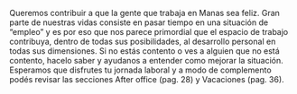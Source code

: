 Queremos contribuir a que la gente que trabaja en Manas sea feliz. Gran parte de nuestras vidas consiste en pasar tiempo en una situación de “empleo” y es por eso que nos parece primordial que el espacio de trabajo contribuya, dentro de todas sus posibilidades, al desarrollo personal en todas sus dimensiones. Si no estás contento o ves a alguien que no está contento, hacelo saber y ayudanos a entender como mejorar la situación. Esperamos que disfrutes tu jornada laboral y a modo de complemento podés revisar las secciones After office (pag. 28) y Vacaciones (pag. 36).